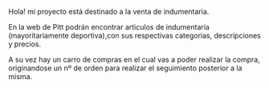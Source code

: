 Hola! mi proyecto está destinado a la venta de indumentaria.

En la web de Pitt podrán encontrar articulos de indumentaria (mayoritariamente deportiva),con sus respectivas categorias, descripciones y precios.

A su vez hay un carro de compras en el cual vas a poder realizar la compra, originandose un nº de orden para realizar el seguimiento posterior a la misma.
